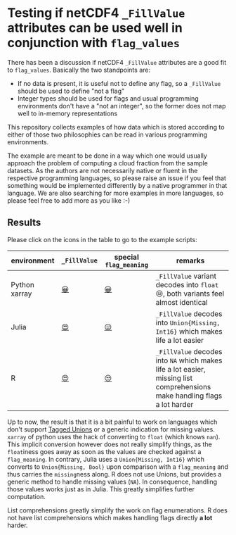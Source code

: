 # Testing if netCDF4 `_FillValue` attributes can be used well in conjunction with `flag_values`

There has been a discussion if netCDF4 `_FillValue` attributes are a good fit to `flag_values`.
Basically the two standpoints are:

* If no data is present, it is useful not to define any flag, so a `_FillValue` should be used to define "not a flag"
* Integer types should be used for flags and usual programming environments don't have a "not an integer", so the former does not map well to in-memory representations

This repository collects examples of how data which is stored according to either of those two philosophies can be read in various programming environments.

The example are meant to be done in a way which one would usually approach the problem of computing a cloud fraction from the sample datasets.
As the authors are not necessarily native or fluent in the respective programming languages, so please raise an issue if you feel that something would be implemented differently by a native programmer in that language.
We are also searching for more examples in more languages, so please feel free to add more as you like :-)

## Results

Please click on the icons in the table to go to the example scripts:

| environment | `_FillValue` | special `flag_meaning` | remarks |
| ----------- | ------------ | ---------------------- | ------- |
| Python xarray | [😀](Python_cloudiness_fill.ipynb) | [😀](Python_cloudiness_unknown.ipynb) | `_FillValue` variant decodes into `float` 😒, both variants feel almost identical |
| Julia | [😍](Julia_cloudiness_fill.ipynb) | [😐](Julia_cloudiness_flag.ipynb) | `_FillValue` decodes into `Union{Missing, Int16}` which makes life a lot easier |
| R | [😍](R_cloudiness_fill.ipynb) | [😒](R_cloudiness_flag.ipynb) | `_FillValue` decodes into `NA` which makes life a lot easier, missing list comprehensions make handling flags a lot harder |

Up to now, the result is that it is a bit painful to work on languages which don't support [Tagged Unions](https://en.wikipedia.org/wiki/Tagged_union) or a generic indication for missing values.
`xarray` of python uses the hack of converting to `float` (which knows `nan`).
This implicit conversion however does not really simplify things, as the `float`iness goes away as soon as the values are checked against a `flag_meaning`. 
In contrary, Julia uses a `Union{Missing, Int16}` which converts to `Union{Missing, Bool}` upon comparison with a `flag_meaning` and thus carries the `missing`ness along.
R does not use Unions, but provides a generic method to handle missing values (`NA`).
In consequence, handling those values works just as in Julia.
This greatly simplifies further computation.

List comprehensions greatly simplify the work on flag enumerations. R does not have list comprehensions which makes handling flags directly **a lot** harder.
